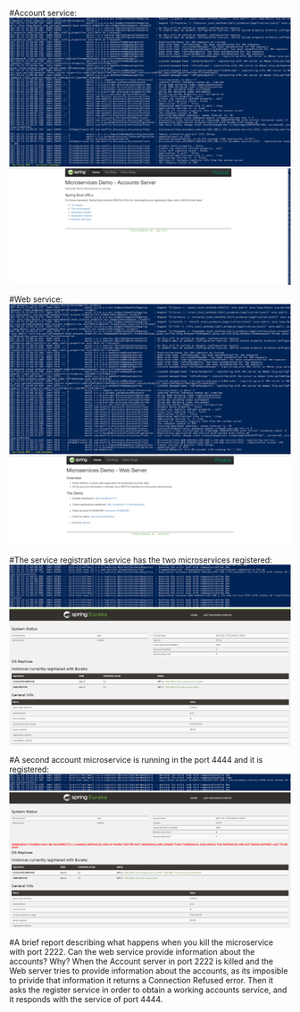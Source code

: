 #Account service:
![Account Service](images/lab6_account1.png "Account Service")
![Account Service](images/lab6_account12.png "Account Service")

#Web service:
![Web Service](images/lab6_web.png "Web Service")
![Web Service](images/lab6_web2.png "Web Service")

#The service registration service has the two microservices registered:
![Registration Service](images/lab6_registration_log.png "Web Service")
![Registered 2 microservices](images/lab6_registration1.png "Registered 2 microservices")

#A second account microservice is running in the port 4444 and it is registered:
![Account Service 2](images/lab6_registration_log2.png "Account Service 2")
![Registered 3 microservices](images/lab6_registration2.png "Registered 3 microservices")

#A brief report describing what happens when you kill the microservice with port 2222. Can the web service provide information about the accounts? Why?
When the Account server in port 2222 is killed and the Web server tries to provide information about the accounts, as its imposible to privide that information it returns a Connection Refused error.
Then it asks the register service in order to obtain a working accounts service, and it responds with the service of port 4444.